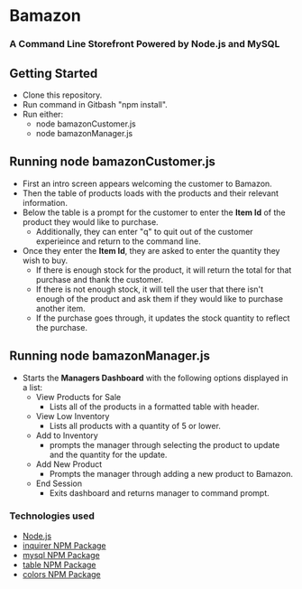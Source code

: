 # Bamazon 
### A Command Line Storefront Powered by Node.js and MySQL

## Getting Started

- Clone this repository.
- Run command in Gitbash "npm install".
- Run either:
    * node bamazonCustomer.js
    * node bamazonManager.js

## Running node bamazonCustomer.js

- First an intro screen appears welcoming the customer to Bamazon.
- Then the table of products loads with the products and their relevant information.
- Below the table is a prompt for the customer to enter the **Item Id** of the product they would like to purchase.
     * Additionally, they can enter "q" to quit out of the customer experieince and return to the command line.
- Once they enter the **Item Id**, they are asked to enter the quantity they wish to buy.
     * If there is enough stock for the product, it will return the total for that purchase and thank the customer.
     * If there is not enough stock, it will tell the user that there isn't enough of the product and ask them if they would like to purchase another item.
     * If the purchase goes through, it updates the stock quantity to reflect the purchase.

## Running node bamazonManager.js

- Starts the **Managers Dashboard** with the following options displayed in a list:
     * View Products for Sale
          * Lists all of the products in a formatted table with header.
     * View Low Inventory
          * Lists all products with a quantity of 5 or lower.
     * Add to Inventory
          * prompts the manager through selecting the product to update and the quantity for the update.
     * Add New Product
          * Prompts the manager through adding a new product to Bamazon.
     * End Session
          * Exits dashboard and returns manager to command prompt.
     
### Technologies used
- [Node.js](https://nodejs.org/en/)
- [inquirer NPM Package](https://www.npmjs.com/package/inquirer)
- [mysql NPM Package](https://www.npmjs.com/package/mysql)
- [table NPM Package](https://www.npmjs.com/package/table)
- [colors NPM Package](https://www.npmjs.com/package/colors)




